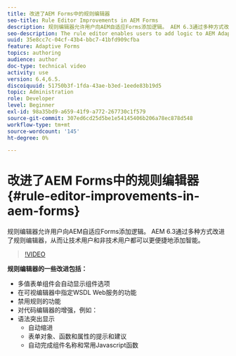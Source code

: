 ```yaml
---
title: 改进了AEM Forms中的规则编辑器
seo-title: Rule Editor Improvements in AEM Forms
description: 规则编辑器允许用户向AEM自适应Forms添加逻辑。 AEM 6.3通过多种方式改进了规则编辑器，从而让技术用户和非技术用户都可以更便捷地添加智能。
seo-description: The rule editor enables users to add logic to AEM Adaptive Forms. AEM 6.3 improves the rule editor in several ways making it easier and faster for both technical and non-technical users alike to add intelligence.
uuid: 35e8cc7c-04cf-43b4-bbc7-41bfd909cfba
feature: Adaptive Forms
topics: authoring
audience: author
doc-type: technical video
activity: use
version: 6.4,6.5.
discoiquuid: 51750b3f-1fda-43ae-b3ed-1eede83b19d5
topic: Administration
role: Developer
level: Beginner
exl-id: 98a35bd9-a659-41f9-a772-267730c1f579
source-git-commit: 307ed6cd25d5be1e54145406b206a78ec878d548
workflow-type: tm+mt
source-wordcount: '145'
ht-degree: 0%

---
```


# 改进了AEM Forms中的规则编辑器 {#rule-editor-improvements-in-aem-forms}

规则编辑器允许用户向AEM自适应Forms添加逻辑。 AEM 6.3通过多种方式改进了规则编辑器，从而让技术用户和非技术用户都可以更便捷地添加智能。

>[!VIDEO](https://video.tv.adobe.com/v/19653?quality=9&learn=on)

**规则编辑器的一些改进包括：**

* 多值表单组件会自动显示组件选项
* 在可视编辑器中指定WSDL Web服务的功能
* 禁用规则的功能
* 对代码编辑器的增强，例如：
* 语法突出显示
   * 自动缩进
   * 表单对象、函数和属性的提示和建议
   * 自动完成组件名称和常用Javascript函数
